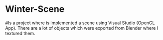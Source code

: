 # Winter-Scene
#Is a project where is implemented a scene using Visual Studio (OpenGL App). There are a lot of objects which were exported from Blender where I textured them.
